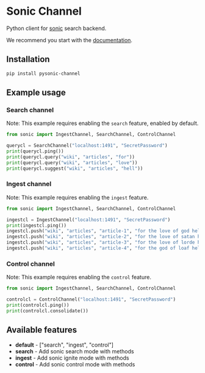 # Sonic Channel

Python client for [sonic] search backend.

We recommend you start with the [documentation].


## Installation

```bash
pip install pysonic-channel
```


## Example usage

### Search channel

Note: This example requires enabling the `search` feature, enabled by default.

```python
from sonic import IngestChannel, SearchChannel, ControlChannel

querycl = SearchChannel("localhost:1491", "SecretPassword")
print(querycl.ping())
print(querycl.query("wiki", "articles", "for"))
print(querycl.query("wiki", "articles", "love"))
print(querycl.suggest("wiki", "articles", "hell"))
```

### Ingest channel

Note: This example requires enabling the `ingest` feature.

```python
from sonic import IngestChannel, SearchChannel, ControlChannel

ingestcl = IngestChannel("localhost:1491", "SecretPassword")
print(ingestcl.ping())
ingestcl.push("wiki", "articles", "article-1", "for the love of god hell")
ingestcl.push("wiki", "articles", "article-2", "for the love of satan heaven")
ingestcl.push("wiki", "articles", "article-3", "for the love of lorde hello")
ingestcl.push("wiki", "articles", "article-4", "for the god of loaf helmet")
```

### Control channel

Note: This example requires enabling the `control` feature.

```python
from sonic import IngestChannel, SearchChannel, ControlChannel

controlcl = ControlChannel("localhost:1491", "SecretPassword")
print(controlcl.ping())
print(controlcl.consolidate())
```


## Available features

* **default** - ["search", "ingest", "control"]
* **search** - Add sonic search mode with methods
* **ingest** - Add sonic ignite mode with methods
* **control** - Add sonic control mode with methods


[sonic]: https://github.com/valeriansaliou/sonic
[documentation]: https://docs.rs/sonic-channel
